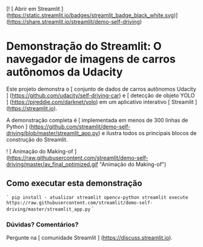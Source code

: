 [! [ Abrir em Streamlit ] (https://static.streamlit.io/badges/streamlit_badge_black_white.svg)] (https://share.streamlit.io/streamlit/demo-self-driving)

#  Demonstração do Streamlit: O navegador de imagens de carros autônomos da Udacity

Este projeto demonstra o [ conjunto de dados de carros autônomos Udacity ] (https://github.com/udacity/self-driving-car) e [ detecção de objeto YOLO ] (https://pjreddie.com/darknet/yolo) em um aplicativo interativo [ Streamlit ] (https://streamlit.io).

A demonstração completa é [ implementada em menos de 300 linhas de Python ] (https://github.com/streamlit/demo-self-driving/blob/master/streamlit_app.py) e ilustra todos os principais blocos de construção do Streamlit.

! [ Animação do Making-of ] (https://raw.githubusercontent.com/streamlit/demo-self-driving/master/av_final_optimized.gif "Animação do Making-of")

##  Como executar esta demonstração
`` `
pip install - atualizar streamlit opencv-python
streamlit execute https://raw.githubusercontent.com/streamlit/demo-self-driving/master/streamlit_app.py
`` `

###  Dúvidas? Comentários?

Pergunte na [ comunidade Streamlit ] (https://discuss.streamlit.io).
